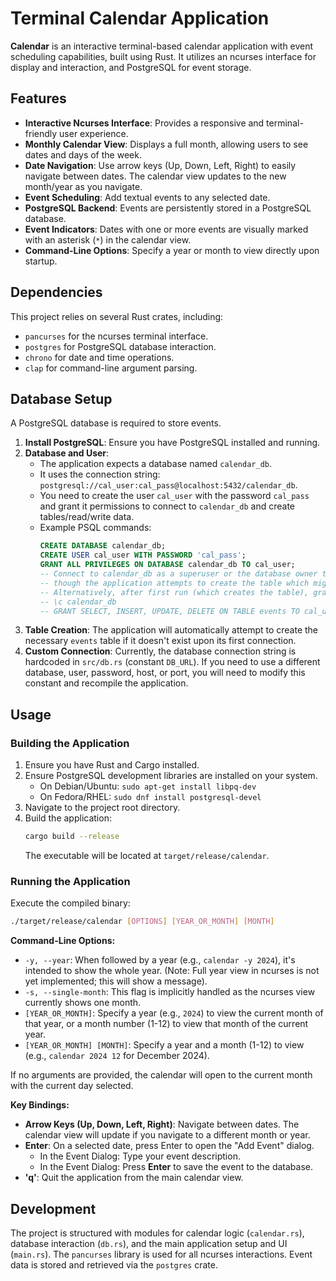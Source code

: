 # Terminal Calendar Application

**Calendar** is an interactive terminal-based calendar application with event scheduling capabilities, built using Rust. It utilizes an ncurses interface for display and interaction, and PostgreSQL for event storage.

## Features

*   **Interactive Ncurses Interface**: Provides a responsive and terminal-friendly user experience.
*   **Monthly Calendar View**: Displays a full month, allowing users to see dates and days of the week.
*   **Date Navigation**: Use arrow keys (Up, Down, Left, Right) to easily navigate between dates. The calendar view updates to the new month/year as you navigate.
*   **Event Scheduling**: Add textual events to any selected date.
*   **PostgreSQL Backend**: Events are persistently stored in a PostgreSQL database.
*   **Event Indicators**: Dates with one or more events are visually marked with an asterisk (`*`) in the calendar view.
*   **Command-Line Options**: Specify a year or month to view directly upon startup.

## Dependencies

This project relies on several Rust crates, including:
*   `pancurses` for the ncurses terminal interface.
*   `postgres` for PostgreSQL database interaction.
*   `chrono` for date and time operations.
*   `clap` for command-line argument parsing.

## Database Setup

A PostgreSQL database is required to store events.

1.  **Install PostgreSQL**: Ensure you have PostgreSQL installed and running.
2.  **Database and User**:
    *   The application expects a database named `calendar_db`.
    *   It uses the connection string: `postgresql://cal_user:cal_pass@localhost:5432/calendar_db`.
    *   You need to create the user `cal_user` with the password `cal_pass` and grant it permissions to connect to `calendar_db` and create tables/read/write data.
    *   Example PSQL commands:
        ```sql
        CREATE DATABASE calendar_db;
        CREATE USER cal_user WITH PASSWORD 'cal_pass';
        GRANT ALL PRIVILEGES ON DATABASE calendar_db TO cal_user;
        -- Connect to calendar_db as a superuser or the database owner to grant table permissions if needed,
        -- though the application attempts to create the table which might require cal_user to have those rights.
        -- Alternatively, after first run (which creates the table), grant specific rights on the table:
        -- \c calendar_db
        -- GRANT SELECT, INSERT, UPDATE, DELETE ON TABLE events TO cal_user;
        ```
3.  **Table Creation**: The application will automatically attempt to create the necessary `events` table if it doesn't exist upon its first connection.
4.  **Custom Connection**: Currently, the database connection string is hardcoded in `src/db.rs` (constant `DB_URL`). If you need to use a different database, user, password, host, or port, you will need to modify this constant and recompile the application.

## Usage

### Building the Application

1.  Ensure you have Rust and Cargo installed.
2.  Ensure PostgreSQL development libraries are installed on your system.
    *   On Debian/Ubuntu: `sudo apt-get install libpq-dev`
    *   On Fedora/RHEL: `sudo dnf install postgresql-devel`
3.  Navigate to the project root directory.
4.  Build the application:
    ```bash
    cargo build --release
    ```
    The executable will be located at `target/release/calendar`.

### Running the Application

Execute the compiled binary:

```bash
./target/release/calendar [OPTIONS] [YEAR_OR_MONTH] [MONTH]
```

**Command-Line Options:**

*   `-y, --year`: When followed by a year (e.g., `calendar -y 2024`), it's intended to show the whole year. (Note: Full year view in ncurses is not yet implemented; this will show a message).
*   `-s, --single-month`: This flag is implicitly handled as the ncurses view currently shows one month.
*   `[YEAR_OR_MONTH]`: Specify a year (e.g., `2024`) to view the current month of that year, or a month number (1-12) to view that month of the current year.
*   `[YEAR_OR_MONTH] [MONTH]`: Specify a year and a month (1-12) to view (e.g., `calendar 2024 12` for December 2024).

If no arguments are provided, the calendar will open to the current month with the current day selected.

**Key Bindings:**

*   **Arrow Keys (Up, Down, Left, Right)**: Navigate between dates. The calendar view will update if you navigate to a different month or year.
*   **Enter**: On a selected date, press Enter to open the "Add Event" dialog.
    *   In the Event Dialog: Type your event description.
    *   In the Event Dialog: Press **Enter** to save the event to the database.
*   **'q'**: Quit the application from the main calendar view.

## Development

The project is structured with modules for calendar logic (`calendar.rs`), database interaction (`db.rs`), and the main application setup and UI (`main.rs`).
The `pancurses` library is used for all ncurses interactions. Event data is stored and retrieved via the `postgres` crate.
